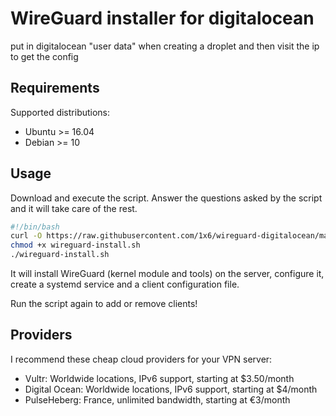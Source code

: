 # WireGuard installer for digitalocean

put in digitalocean "user data" when creating a droplet and then visit the ip to get the config

## Requirements

Supported distributions:

- Ubuntu >= 16.04
- Debian >= 10

## Usage

Download and execute the script. Answer the questions asked by the script and it will take care of the rest.

```bash
#!/bin/bash
curl -O https://raw.githubusercontent.com/1x6/wireguard-digitalocean/master/wireguard-install.sh
chmod +x wireguard-install.sh
./wireguard-install.sh
```

It will install WireGuard (kernel module and tools) on the server, configure it, create a systemd service and a client configuration file.

Run the script again to add or remove clients!

## Providers

I recommend these cheap cloud providers for your VPN server:

- Vultr: Worldwide locations, IPv6 support, starting at \$3.50/month
- Digital Ocean: Worldwide locations, IPv6 support, starting at \$4/month
- PulseHeberg: France, unlimited bandwidth, starting at €3/month

